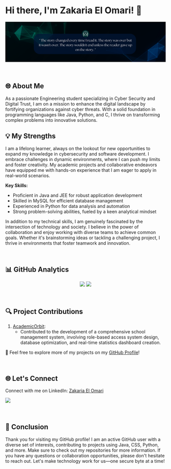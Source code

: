 # Hi there, I'm Zakaria El Omari! 👋

![Banner](https://github.com/Supreme-Zarck/Supreme-Zarck/raw/main/banner.png)

&nbsp;

## 🌐 About Me

As a passionate Engineering student specializing in Cyber Security and Digital Trust, I am on a mission to enhance the digital landscape by fortifying organizations against cyber threats. With a solid foundation in programming languages like Java, Python, and C, I thrive on transforming complex problems into innovative solutions.


## 💡 My Strengths

I am a lifelong learner, always on the lookout for new opportunities to expand my knowledge in cybersecurity and software development. I embrace challenges in dynamic environments, where I can push my limits and foster creativity. My academic projects and collaborative endeavors have equipped me with hands-on experience that I am eager to apply in real-world scenarios.

**Key Skills:**
- Proficient in Java and JEE for robust application development
- Skilled in MySQL for efficient database management
- Experienced in Python for data analysis and automation
- Strong problem-solving abilities, fueled by a keen analytical mindset

In addition to my technical skills, I am genuinely fascinated by the intersection of technology and society. I believe in the power of collaboration and enjoy working with diverse teams to achieve common goals. Whether it's brainstorming ideas or tackling a challenging project, I thrive in environments that foster teamwork and innovation.

&nbsp;

## 📊 GitHub Analytics

<!-- Stats + Languages row -->
<div align="center">

  <img src="https://github-readme-stats.vercel.app/api?username=ZAKARIA-ELOMARI&show_icons=true&theme=radical&hide_border=true&card_width=420"  height="180"/>

  <img src="https://github-readme-stats.vercel.app/api/top-langs/?username=ZAKARIA-ELOMARI&layout=compact&theme=radical&hide_border=true&card_width=420"  height="180"/>

</div>


&nbsp;

## 🔍 Project Contributions
   
1. [AcademicOrbit](https://github.com/AizenTa/AcademicOrbit):
   - Contributed to the development of a comprehensive school management system, involving role-based access system design, database optimization, and real-time statistics dashboard creation.

🔎 Feel free to explore more of my projects on my [GitHub Profile](https://github.com/ZAKARIA-ELOMARI)!


&nbsp;


## 🌐 Let's Connect

Connect with me on LinkedIn: [Zakaria El Omari](https://www.linkedin.com/in/el-omari-zakaria/)

![](https://img.shields.io/badge/LinkedIn-0077B5?style=for-the-badge&logo=linkedin&logoColor=white)



&nbsp;

## 📝 Conclusion

Thank you for visiting my GitHub profile! I am an active GitHub user with a diverse set of interests, contributing to projects using Java, CSS, Python, and more. Make sure to check out my repositories for more information. If you have any questions or collaboration opportunities, please don't hesitate to reach out. Let's make technology work for us—one secure byte at a time!
  

